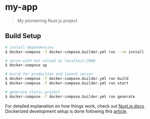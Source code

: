 # my-app

> My pioneering Nuxt.js project

## Build Setup

```bash
# install dependencies
$ docker-compose -f docker-compose.builder.yml run --rm install

# serve with hot reload at localhost:3000
$ docker-compose up

# build for production and launch server
$ docker-compose -f docker-compose.builder.yml run build
$ docker-compose -f docker-compose.builder.yml run start

# generate static project
$ docker-compose -f docker-compose.builder.yml run generate
```

For detailed explanation on how things work, check out [Nuxt.js docs](https://nuxtjs.org).
Dockerized development setup is done following this [article](https://hackernoon.com/a-better-way-to-develop-node-js-with-docker-cd29d3a0093).
